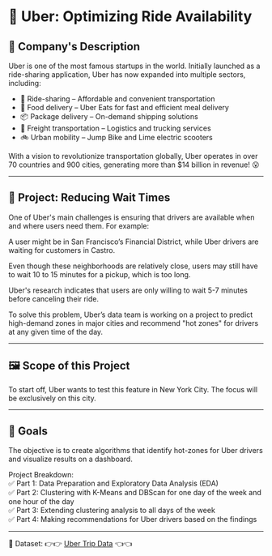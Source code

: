 # 🚖 Uber: Optimizing Ride Availability

## 📇 Company's Description  
Uber is one of the most famous startups in the world. Initially launched as a ride-sharing application, Uber has now expanded into multiple sectors, including:

- 🚗 Ride-sharing – Affordable and convenient transportation  
- 🍔 Food delivery – Uber Eats for fast and efficient meal delivery  
- 📦 Package delivery – On-demand shipping solutions  
- 🚛 Freight transportation – Logistics and trucking services  
- 🚲 Urban mobility – Jump Bike and Lime electric scooters  

With a vision to revolutionize transportation globally, Uber operates in over 70 countries and 900 cities, generating more than $14 billion in revenue! 😮

---

## 🚧 Project: Reducing Wait Times  
One of Uber's main challenges is ensuring that drivers are available when and where users need them. For example:

A user might be in San Francisco’s Financial District, while Uber drivers are waiting for customers in Castro.

Even though these neighborhoods are relatively close, users may still have to wait 10 to 15 minutes for a pickup, which is too long.

Uber's research indicates that users are only willing to wait 5-7 minutes before canceling their ride.

To solve this problem, Uber’s data team is working on a project to predict high-demand zones in major cities and recommend "hot zones" for drivers at any given time of the day.

---

## 🖼️ Scope of this Project
To start off, Uber wants to test this feature in New York City. The focus will be exclusively on this city.

---

## 🎯 Goals  
The objective is to create algorithms that identify hot-zones for Uber drivers and visualize results on a dashboard.

Project Breakdown:  
✅ Part 1: Data Preparation and Exploratory Data Analysis (EDA)  
✅ Part 2: Clustering with K-Means and DBScan for one day of the week and one hour of the day  
✅ Part 3: Extending clustering analysis to all days of the week  
✅ Part 4: Making recommendations for Uber drivers based on the findings  

---

📂 Dataset:
👉👉 [Uber Trip Data](https://full-stack-bigdata-datasets.s3.eu-west-3.amazonaws.com/Machine+Learning+non+Supervis%C3%A9/Projects/uber-trip-data.zip.) 👈👈
